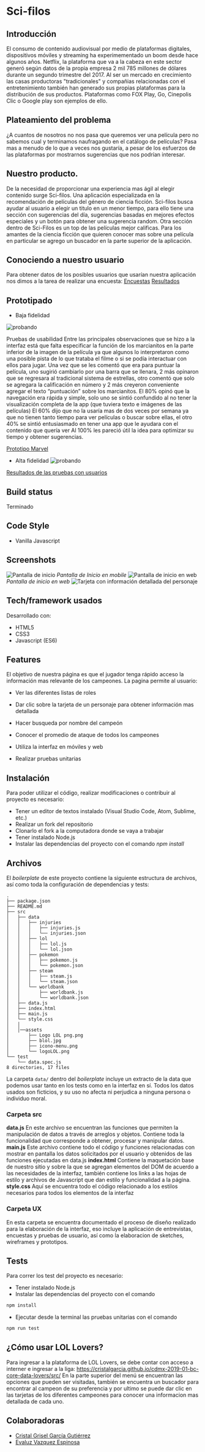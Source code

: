 # Sci-filos

## Introducción
El consumo de contenido audiovisual por medio de plataformas digitales, dispositivos móviles y streaming ha experimementado un boom desde hace algunos años. 
Netflix, la plataforma que va a la cabeza en este sector generó según datos de la propia empresa  2 mil 785 millones de dólares durante un segundo trimestre del 2017. 
Al ser un mercado en crecimiento las casas productoras "tradicionales"  y compañias relacionadas con el entretenimiento también han generado sus propias plataformas para la distribución de sus productos. Plataformas como FOX Play, Go, Cinepolis Clic o Google play son ejemplos de ello.

## Plateamiento del problema
¿A cuantos de nosotros no nos pasa que queremos ver una película pero no sabemos cual y terminamos naufragando en el catálogo de películas?
Pasa mas a menudo de lo que a veces nos gustaría, a pesar de los esfuerzos de las plataformas por mostrarnos sugerencias que nos podrían interesar.

## Nuestro producto.
De la necesidad de proporcionar una experiencia mas ágil al elegir contenido surge Sci-filos.
Una aplicación especializada en la recomendación de películas del género de ciencia ficción.
Sci-filos busca ayudar al usuario a elegir un titulo en un menor tiempo, para ello tiene una sección con sugerencias del día,  sugerencias basadas en mejores efectos especiales y un botón para obtener una sugerencia random.
Otra sección dentro de Sci-Filos es un top de las películas mejor calificas.
Para los amantes de la ciencia ficción que quieren conocer mas sobre una película en particular se agrego un buscador en la parte superior de la aplicación.

## Conociendo a nuestro usuario
Para obtener datos de los posibles usuarios que usarían nuestra aplicación nos dimos a la tarea de realizar una encuesta:
[Encuestas](https://goo.gl/forms/vEzbXgr1G2gAVyWF2)
[Resultados](https://docs.google.com/document/d/1v1NqMLAKgoq1u7gdmKCabHb5l9X7pjnQUI4wuVi1-4A/edit?usp=sharing)
## Prototipado

- Baja fidelidad

![probando](https://i.ibb.co/Y7K6ymq/prototipobaja.png)

Pruebas de usabilidad
Entre las principales observaciones que se hizo a la interfaz está que falta especificar la función de los marcianitos en la parte inferior de la imagen de la película ya que algunos lo interpretaron como una posible pista de lo que trataba el filme o si se podía interactuar con ellos para jugar. Una vez que se les comentó que era para puntuar la película, uno sugirió cambiarlo por una barra que se llenara, 2 más opinaron que se regresara al tradicional sistema de estrellas, otro comentó que solo se agregara la calificación en número y 2 más creyeron conveniente agregar el texto “puntuación” sobre los marcianitos. 
El 80% opinó que la navegación era rápida y simple, solo uno se sintió confundido al no tener la visualización completa de la app (que tuviera texto e imágenes de las películas)
El 60% dijo que no la usaría mas de dos veces por semana ya que no tienen tanto tiempo para ver películas o buscar sobre ellas, el otro 40% se sintió entusiasmado en tener una app que le ayudara con el contenido que quería ver
Al 100% les pareció útil la idea para optimizar su tiempo y obtener sugerencias.

[Prototipo Marvel](https://marvelapp.com/87607bd/screen/53878026)

- Alta fidelidad
![probando](https://i.ibb.co/0MtVBmx/prototipoalta.png)

[Resultados de las pruebas con usuarios](https://docs.google.com/document/d/1dciFzH8T0574tdzBzyVNgas-9lX_POLIqcIOxwKz0js/edit)


## Build status
Terminado
## Code Style
- Vanilla Javascript
 
## Screenshots
![Pantalla de inicio](https://ibb.co/gb2N6Sy)
*Pantalla de Inicio en mobile*
![Pantalla de inicio en web](https://ibb.co/gPKhfSZ)
*Pantalla de inicio en web*
![Tarjeta con información detallada del personaje](https://ibb.co/QftTh60)
## Tech/framework usados
Desarrollado con:
-  HTML5
-  CSS3
- Javascript (ES6)
## Features
El objetivo de nuestra página es que el jugador tenga rápido acceso la información mas relevante de los campeones.
La pagina permite al usuario:
* Ver las diferentes listas de roles
* Dar clic sobre la tarjeta de un personaje para obtener información mas detallada
* Hacer busqueda por nombre del campeón
* Conocer el promedio de ataque de todos los campeones
 
* Utiliza la interfaz en móviles y web
* Realizar pruebas unitarias
## Instalación
Para poder utilizar el código, realizar modificaciones o contribuir al proyecto es necesario:
- Tener un editor de textos instalado (Visual Studio Code, Atom, Sublime, etc.)
- Realizar un fork del repositorio
- Clonarlo el fork a la computadora donde se vaya a trabajar
- Tener instalado Node.js
- Instalar las dependencias del proyecto con el comando *npm install*
## Archivos
El *boilerplate* de este proyecto contiene la siguiente estructura de archivos, así como toda la configuración de dependencias y tests:
```text
.
├── package.json
├── README.md
├── src
│   ├── data
│   │   ├── injuries
│   │   │   ├── injuries.js
│   │   │   └── injuries.json
│   │   ├── lol
│   │   │   ├── lol.js
│   │   │   └── lol.json
│   │   ├── pokemon
│   │   │   ├── pokemon.js
│   │   │   └── pokemon.json
│   │   ├── steam
│   │   │   ├── steam.js
│   │   │   └── steam.json
│   │   └── worldbank
│   │       ├── worldbank.js
│   │       └── worldbank.json
│   ├── data.js
│   ├── index.html
│   ├── main.js
│   └── style.css
│   │
│   │──assets
│       ├── Logo LOL png.png
│       ├── blol.jpg
│       ├── icono-menu.png
│       └── logoLOL.png
└── test
    └── data.spec.js
8 directories, 17 files
```
La carpeta `data/` dentro del _boilerplate_ incluye un extracto de la data que podemos usar tanto en los tests como en la interfaz en sí. Todos los datos usados son ficticios, y su uso no afecta ni perjudica a ninguna persona o individuo moral.
### Carpeta src
**data.js**
En este archivo se encuentran las funciones que permiten la manipulación de datos a través de arreglos y objetos. Contiene toda la funcionalidad que corresponde a obtener, procesar y manipular datos.
**main.js**
Este archivo contiene todo el código y funciones relacionadas con mostrar en pantalla los datos solicitados por el usuario y obtenidos de las funciones ejecutadas en data.js
**index.html**
Contiene la maquetación base de nuestro sitio y sobre la que se agregan elementos del DOM de acuerdo a las necesidades de la interfaz, también contiene los links a las hojas de estilo y archivos de Javascript que dan estilo y funcionalidad a la página.
**style.css**
Aquí se encuentra todo el código relacionado a los estilos necesarios para todos los elementos de la interfaz
### Carpeta UX
En esta carpeta se encuentra documentado el proceso de diseño realizado para la elaboración de la interfaz, eso incluye la aplicación de entrevistas, encuestas y pruebas de usuario, así como la elaboracion de sketches, wireframes y prototipos.
## Tests
Para correr los test del proyecto es necesario:
- Tener instalado Node.js
- Instalar las dependencias del proyecto con el comando 
```javascript
npm install
```
- Ejecutar desde la terminal las pruebas unitarias con el comando
```javascript
npm run test
```
## ¿Cómo usar LOL Lovers?
Para ingresar a la plataforma de LOL Lovers, se debe contar con acceso a interner e ingresar a la liga: https://cristalgarcia.github.io/cdmx-2019-01-bc-core-data-lovers/src/
En la parte superior del menú se encuentran las opciones que pueden ser visitadas, también se encuentra un buscador para encontrar al campeon de su preferencia y por ultimo se puede dar clic en las tarjetas de los diferentes campeones para conocer una informacion mas detallada de cada uno.
## Colaboradoras
- [Cristal Grisel García Gutiérrez](https://github.com/Cristalgarcia)
- [Evaluz Vazquez Espinosa](https://github.com/eve2921/)

